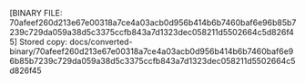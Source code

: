 [BINARY FILE: 70afeef260d213e67e00318a7ce4a03acb0d956b414b6b7460baf6e96b85b7239c729da059a38d5c3375ccfb843a7d1323dec058211d5502664c5d826f45]
Stored copy: docs/converted-binary/70afeef260d213e67e00318a7ce4a03acb0d956b414b6b7460baf6e96b85b7239c729da059a38d5c3375ccfb843a7d1323dec058211d5502664c5d826f45
